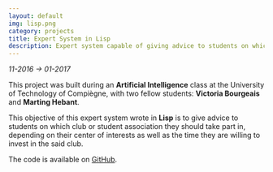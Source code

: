```yaml
---
layout: default
img: lisp.png
category: projects
title: Expert System in Lisp
description: Expert system capable of giving advice to students on which club or student association they should take part in.
---
```


_11-2016 -> 01-2017_

This project was built during an **Artificial Intelligence** class at the University of Technology of Compiègne, with two fellow students: **Victoria Bourgeais** and **Marting Hebant**.

This objective of this expert system wrote in **Lisp** is to give advice to students on which club or student association they should take part in, depending on their center of interests as well as the time they are willing to invest in the said club.

The code is available on [GitHub](https://github.com/emmlejeail/Expert-System-LISP).
